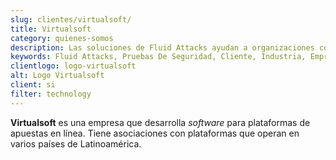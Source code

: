 ```yaml
---
slug: clientes/virtualsoft/
title: Virtualsoft
category: quienes-somos
description: Las soluciones de Fluid Attacks ayudan a organizaciones como Virtualsoft a identificar vulnerabilidades de seguridad en sus sistemas y gestionar sus superficies de ataque.
keywords: Fluid Attacks, Pruebas De Seguridad, Cliente, Industria, Empresa, Organizacion, Pentesting, Hacking Etico, Virtualsoft
clientlogo: logo-virtualsoft
alt: Logo Virtualsoft
client: si
filter: technology
---
```


**Virtualsoft** es una empresa
que desarrolla *software* para plataformas de apuestas en línea.
Tiene asociaciones con plataformas
que operan en varios países de Latinoamérica.
